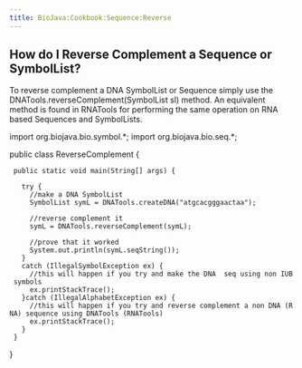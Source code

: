 ```yaml
---
title: BioJava:Cookbook:Sequence:Reverse
---
```


How do I Reverse Complement a Sequence or SymbolList?
-----------------------------------------------------

To reverse complement a DNA SymbolList or Sequence simply use the
DNATools.reverseComplement(SymbolList sl) method. An equivalent method
is found in RNATools for performing the same operation on RNA based
Sequences and SymbolLists.

<java> import org.biojava.bio.symbol.\*; import org.biojava.bio.seq.\*;

public class ReverseComplement {

` public static void main(String[] args) {`  
`  `  
`   try {`  
`     //make a DNA SymbolList`  
`     SymbolList symL = DNATools.createDNA("atgcacgggaactaa");`

`     //reverse complement it`  
`     symL = DNATools.reverseComplement(symL);`  
`    `  
`     //prove that it worked`  
`     System.out.println(symL.seqString());`  
`   }`  
`   catch (IllegalSymbolException ex) {`  
`     //this will happen if you try and make the DNA  seq using non IUB symbols`  
`     ex.printStackTrace();`  
`   }catch (IllegalAlphabetException ex) {`  
`     //this will happen if you try and reverse complement a non DNA (RNA) sequence using DNATools (RNATools)`  
`     ex.printStackTrace();`  
`   }`  
` }`

} </java>
